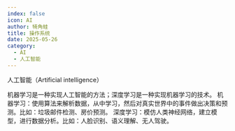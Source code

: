 ```yaml
---
index: false
icon: AI
author: 犄角蛙
title: 操作系统
date: 2025-05-26
category:
  - AI
  - 人工智能
---
```


人工智能（Artificial intelligence）

机器学习是一种实现人工智能的方法；深度学习是一种实现机器学习的技术。
机器学习：使用算法来解析数据，从中学习，然后对真实世界中的事件做出决策和预测。比如：垃圾邮件检测、房价预测。
深度学习：模仿人类神经网络，建立模型，进行数据分析。比如：人脸识别、语义理解、无人驾驶。
